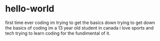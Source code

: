 # hello-world
first time ever coding im trying to get the basics down 
trying to get down the basics of coding im a 13 year old student in canada i love sports and tech trying to learn coding for the fundimental of it.
